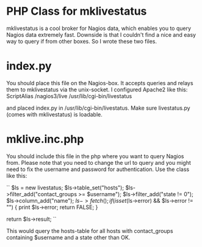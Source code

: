 PHP Class for mklivestatus
==========================

mklivestatus is a cool broker for Nagios data, which enables you to query
Nagios data extremely fast. Downside is that I couldn't find a nice and easy
way to query if from other boxes. So I wrote these two files.

index.py
========

You should place this file on the Nagios-box. It accepts queries and relays
them to mklivestatus via the unix-socket. I configured Apache2 like this:
    ScriptAlias /nagios3/live    /usr/lib/cgi-bin/livestatus

and placed index.py in /usr/lib/cgi-bin/livestatus. Make sure livestatus.py
(comes with mklivestatus) is loadable.

mklive.inc.php
==============

You should include this file in the php where you want to query Nagios from.
Please note that you need to change the url to query and you might need to fix
the username and password for authentication. Use the class like this:

``
 $ls = new livestatus;
 $ls->table_set("hosts");
 $ls->filter_add("contact_groups >= $username");
 $ls->filter_add("state != 0");
 $ls->column_add("name");
 $ls->fetch();
 if (isset($ls->error) && $ls->error != "") {
     print $ls->error;
     return FALSE;
 }

 return $ls->result;
``

This would query the hosts-table for all hosts with contact_groups containing
$username and a state other than OK.
